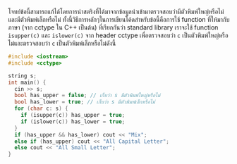 โจทย์ข้อนี้สามารถแก้ได้โดยการนำสตริงที่ได้มาจากข้อมูลนำเข้ามาตรวจสอบว่ามีตัวพิมพ์ใหญ่หรือไม่และมีตัวพิมพ์เล็กหรือไม่ ทั้งนี้วิธีการหลักๆในการเขียนโค้ดสำหรับข้อนี้คือการใช้ function ที่ให้มากับภาษา (จาก cctype ใน C++ เป็นต้น) ที่เรียกกันว่า standard library เราจะใช้ function ```isupper(c)``` และ ```islower(c)``` จาก header cctype เพื่อตรวจสอบว่า ```c``` เป็นตัวพิมพ์ใหญ่หรือไม่และตรวจสอบว่า ```c``` เป็นตัวพิมพ์เล็กหรือไม่ดังนี้

```cpp
#include <iostream>
#include <cctype>

string s;
int main() {
  cin >> s;
  bool has_upper = false; // เก็บว่า s มีตัวพิมพ์ใหญ่หรือไม่
  bool has_lower = true; // เก็บว่า s มีตัวพิมพ์เล็กหรือไม่
  for (char c: s) {
  	if (isupper(c)) has_upper = true;
    if (islower(c)) has_lower = true;
  }
  if (has_upper && has_lower) cout << "Mix";
  else if (has_upper) cout << "All Capital Letter";
  else cout << "All Small Letter";
}
```

